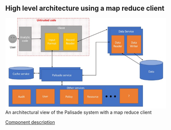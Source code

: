 ## High level architecture using a map reduce client
![picture](../img/Palisade_high_level_map_reduce_architecture.jpg)  
An architectural view of the Palisade system with a map reduce client

[Component description](component_descriptions.md)